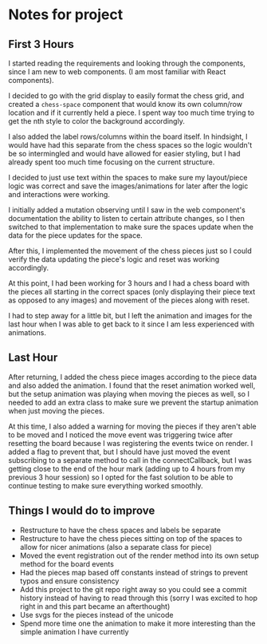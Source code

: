 # Notes for project

## First 3 Hours

I started reading the requirements and looking through the components, since I am new to web components. (I am most familiar with React components).

I decided to go with the grid display to easily format the chess grid, and created a `chess-space` component that would know its own column/row location and if it currently held a piece. I spent way too much time trying to get the nth style to color the background accordingly.

I also added the label rows/columns within the board itself. In hindsight, I would have had this separate from the chess spaces so the logic wouldn't be so intermingled and would have allowed for easier styling, but I had already spent too much time focusing on the current structure.

I decided to just use text within the spaces to make sure my layout/piece logic was correct and save the images/animations for later after the logic and interactions were working.

I initially added a mutation observing until I saw in the web component's documentation the ability to listen to certain attribute changes, so I then switched to that implementation to make sure the spaces update when the data for the piece updates for the space.

After this, I implemented the movement of the chess pieces just so I could verify the data updating the piece's logic and reset was working accordingly.

At this point, I had been working for 3 hours and I had a chess board with the pieces all starting in the correct spaces (only displaying their piece text as opposed to any images) and movement of the pieces along with reset.

I had to step away for a little bit, but I left the animation and images for the last hour when I was able to get back to it since I am less experienced with animations.

## Last Hour

After returning, I added the chess piece images according to the piece data and also added the animation. I found that the reset animation worked well, but the setup animation was playing when moving the pieces as well, so I needed to add an extra class to make sure we prevent the startup animation when just moving the pieces.

At this time, I also added a warning for moving the pieces if they aren't able to be moved and I noticed the move event was triggering twice after resetting the board because I was registering the events twice on render. I added a flag to prevent that, but I should have just moved the event subscribing to a separate method to call in the connectCallback, but I was getting close to the end of the hour mark (adding up to 4 hours from my previous 3 hour session) so I opted for the fast solution to be able to continue testing to make sure everything worked smoothly.

## Things I would do to improve

- Restructure to have the chess spaces and labels be separate
- Restructure to have the chess pieces sitting on top of the spaces to allow for nicer animations (also a separate class for piece)
- Moved the event registration out of the render method into its own setup method for the board events
- Had the pieces map based off constants instead of strings to prevent typos and ensure consistency
- Add this project to the git repo right away so you could see a commit history instead of having to read through this (sorry I was excited to hop right in and this part became an afterthought)
- Use svgs for the pieces instead of the unicode
- Spend more time one the animation to make it more interesting than the simple animation I have currently
